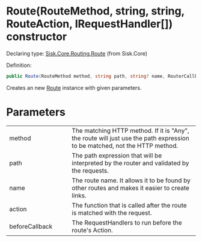 <!--

Copyrights 2023 Sisk Framework - CypherPotato
Published under MIT license

!!! DO NOT EDIT THIS FILE !!!
This file was generated by a tool in the Sisk package. To edit the information in this documentation,
edit the XML documentation present in the Sisk source code.

-->


# Route(RouteMethod, string, string, RouteAction, IRequestHandler[]) constructor

Declaring type: [Sisk.Core.Routing.Route](/spec/Sisk.Core.Routing.Route.md) (from Sisk.Core)


Definition:

```cs
public Route(RouteMethod method, string path, string? name, RouterCallback action, IRequestHandler[]? beforeCallback)
```

Creates an new <a href="/spec/Sisk.Core.Routing.Route.md">Route</a> instance with given parameters.


# Parameters

<table>
    <tbody>
<tr>
    <td width="33%">method</td>
    <td>The matching HTTP method. If it is "Any", the route will just use the path expression to be matched, not the HTTP method.</td>
</tr>
<tr>
    <td width="33%">path</td>
    <td>The path expression that will be interpreted by the router and validated by the requests.</td>
</tr>
<tr>
    <td width="33%">name</td>
    <td>The route name. It allows it to be found by other routes and makes it easier to create links.</td>
</tr>
<tr>
    <td width="33%">action</td>
    <td>The function that is called after the route is matched with the request.</td>
</tr>
<tr>
    <td width="33%">beforeCallback</td>
    <td>The RequestHandlers to run before the route's Action.</td>
</tr>
    </tbody>
</table>
